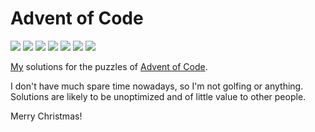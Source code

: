 # Advent of Code

![](https://img.shields.io/badge/2021%20⭐-2-yellow) ![](https://img.shields.io/badge/2020%20⭐-0-yellow) ![](https://img.shields.io/badge/2019%20⭐-1-yellow) ![](https://img.shields.io/badge/2018%20⭐-41-yellow) ![](https://img.shields.io/badge/2017%20⭐-50-yellow) ![](https://img.shields.io/badge/2016%20⭐-42-yellow) ![](https://img.shields.io/badge/2015%20⭐-12-yellow) 

[My](https://github.com/tobiasvl) solutions for the puzzles of [Advent of Code](http://adventofcode.com).

I don't have much spare time nowadays, so I'm not golfing or anything. Solutions are likely to be unoptimized and of little value to other people.

Merry Christmas!
